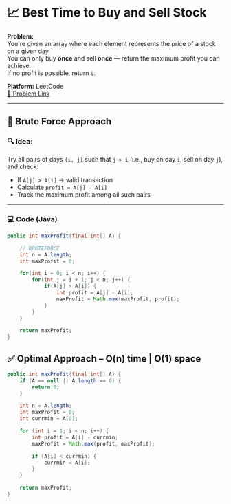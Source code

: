 # 📈 Best Time to Buy and Sell Stock

**Problem:**  
You're given an array where each element represents the price of a stock on a given day.  
You can only buy **once** and sell **once** — return the maximum profit you can achieve.  
If no profit is possible, return `0`.

**Platform:** LeetCode  
[🔗 Problem Link](https://leetcode.com/problems/best-time-to-buy-and-sell-stock/)

---

## 🧠 Brute Force Approach

### 🔍 Idea:
Try all pairs of days `(i, j)` such that `j > i` (i.e., buy on day `i`, sell on day `j`), and check:
- If `A[j] > A[i]` → valid transaction
- Calculate `profit = A[j] - A[i]`
- Track the maximum profit among all such pairs

---

### 💻 Code (Java)

```java
public int maxProfit(final int[] A) {

    // BRUTEFORCE
    int n = A.length;
    int maxProfit = 0;

    for(int i = 0; i < n; i++) {
        for(int j = i + 1; j < n; j++) {
            if(A[j] > A[i]) {
                int profit = A[j] - A[i];
                maxProfit = Math.max(maxProfit, profit);
            }
        }
    }

    return maxProfit;
}
```

## ✅ Optimal Approach – O(n) time | O(1) space

```java
public int maxProfit(final int[] A) {
    if (A == null || A.length == 0) {
        return 0;
    }

    int n = A.length;
    int maxProfit = 0;
    int currmin = A[0];

    for (int i = 1; i < n; i++) {
        int profit = A[i] - currmin;
        maxProfit = Math.max(profit, maxProfit);

        if (A[i] < currmin) {
            currmin = A[i];
        }
    }

    return maxProfit;
}
```
